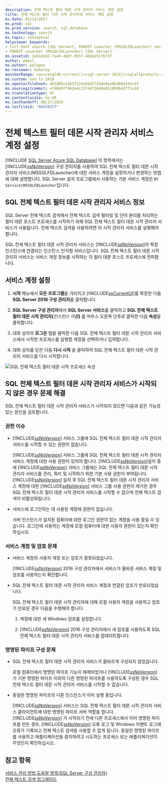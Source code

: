 ```yaml
---
description: 전체 텍스트 필터 데몬 시작 관리자 서비스 계정 설정
title: 전체 텍스트 필터 디먼 시작 관리자의 서비스 계정 설정
ms.date: 03/14/2017
ms.prod: sql
ms.prod_service: search, sql-database
ms.technology: search
ms.topic: conceptual
helpviewer_keywords:
- full-text search [SQL Server], FDHOST Launcher (MSSQLFDLauncher) service account
- FDHOST Launcher (MSSQLFDLauncher) [SQL Server]
ms.assetid: 3ab1d101-7ae0-488f-9b57-468e2517b737
author: pmasl
ms.author: pelopes
ms.reviewer: mikeray
monikerRange: =azuresqldb-current||>=sql-server-2016||=sqlallproducts-allversions||>=sql-server-linux-2017||=azuresqldb-mi-current
ms.custom: seo-lt-2019
ms.openlocfilehash: db5d05ce1b3712eebbd77d34e8ae0b380e18dcbf
ms.sourcegitcommit: e700497f962e4c2274df16d9e651059b42ff1a10
ms.translationtype: HT
ms.contentlocale: ko-KR
ms.lasthandoff: 08/17/2020
ms.locfileid: "88420377"
---
```

# <a name="set-the-service-account-for-the-full-text-filter-daemon-launcher"></a>전체 텍스트 필터 데몬 시작 관리자 서비스 계정 설정
[!INCLUDE [SQL Server Azure SQL Database](../../includes/applies-to-version/sql-asdb.md)]
 이 항목에서는 [!INCLUDE[ssNoVersion](../../includes/ssnoversion-md.md)] 구성 관리자를 사용하여 SQL 전체 텍스트 필터 데몬 시작 관리자 서비스(MSSQLFDLauncher)에 대한 서비스 계정을 설정하거나 변경하는 방법에 대해 설명합니다. SQL Server 설치 프로그램에서 사용하는 기본 서비스 계정은 `NT Service\MSSQLFDLauncher`입니다.
  
  
## <a name="about-the-sql-full-text-filter-daemon-launcher-service"></a>SQL 전체 텍스트 필터 데몬 시작 관리자 서비스 정보
SQL Server 전체 텍스트 검색에서 전체 텍스트 검색 필터링 및 단어 분리를 처리하는 필터 데몬 호스트 프로세스를 시작하기 위해 SQL 전체 텍스트 필터 데몬 시작 관리자 서비스가 사용됩니다. 전체 텍스트 검색을 사용하려면 이 시작 관리자 서비스를 실행해야 합니다.  
  
SQL 전체 텍스트 필터 데몬 시작 관리자 서비스는 [!INCLUDE[ssNoVersion](../../includes/ssnoversion-md.md)]의 특정 인스턴스에 연결되는 인스턴스 인식형 서비스입니다. SQL 전체 텍스트 필터 데몬 시작 관리자 서비스는 서비스 계정 정보를 시작하는 각 필터 데몬 호스트 프로세스에 전파합니다.  

##  <a name="set-the-service-account"></a><a name="setting"></a> 서비스 계정 설정  
  
1.  **시작** 메뉴에서 **모든 프로그램**을 가리키고 [!INCLUDE[ssCurrentUI](../../includes/sscurrentui-md.md)]를 확장한 다음 **SQL Server 2016 구성 관리자**를 클릭합니다.  
  
2.  **SQL Server 구성 관리자**에서 **SQL Server 서비스**를 클릭하고 **SQL 전체 텍스트 필터 데몬 시작 관리자(**_인스턴스 이름_**)** 를 마우스 오른쪽 단추로 클릭한 다음 **속성**을 클릭합니다.  
  
3.  대화 상자의 **로그온** 탭을 클릭한 다음 SQL 전체 텍스트 필터 데몬 시작 관리자 서비스에서 시작한 프로세스를 실행할 계정을 선택하거나 입력합니다.  
  
4.  대화 상자를 닫은 다음 **다시 시작** 을 클릭하여 SQL 전체 텍스트 필터 데몬 시작 관리자 서비스를 다시 시작합니다.  
  
![SQL 전체 텍스트 필터 데몬 시작 프로세스 속성](../../relational-databases/search/media/sql-full-text-filter-daemon-launch-process-properties.png)
  
##  <a name="troubleshoot-the-sql-full-text-filter-daemon-launcher-service-if-it-doesnt-start"></a><a name="error"></a> SQL 전체 텍스트 필터 데몬 시작 관리자 서비스가 시작되지 않은 경우 문제 해결  
 SQL 전체 텍스트 필터 데몬 시작 관리자 서비스가 시작되지 않으면 다음과 같은 가능성 있는 원인을 검토합니다.  
  
### <a name="permissions-issues"></a>권한 이슈
-   [!INCLUDE[ssNoVersion](../../includes/ssnoversion-md.md)] 서비스 그룹에 SQL 전체 텍스트 필터 데몬 시작 관리자 서비스를 시작할 수 있는 권한이 없습니다.  

     [!INCLUDE[ssNoVersion](../../includes/ssnoversion-md.md)] 서비스 그룹에 SQL 전체 텍스트 필터 데몬 시작 관리자 서비스 계정에 대한 사용 권한이 있어야 합니다. [!INCLUDE[ssNoVersion](../../includes/ssnoversion-md.md)]설치 중에 [!INCLUDE[ssNoVersion](../../includes/ssnoversion-md.md)] 서비스 그룹에는 SQL 전체 텍스트 필터 데몬 시작 관리자 서비스를 관리, 쿼리 및 시작하기 위한 기본 사용 권한이 부여됩니다. [!INCLUDE[ssNoVersion](../../includes/ssnoversion-md.md)] 설치 후 SQL 전체 텍스트 필터 데몬 시작 관리자 서비스 계정에 대한 [!INCLUDE[ssNoVersion](../../includes/ssnoversion-md.md)] 서비스 그룹 사용 권한이 제거된 경우 SQL 전체 텍스트 필터 데몬 시작 관리자 서비스를 시작할 수 없으며 전체 텍스트 검색이 비활성화됩니다.     

-   서비스에 로그인하는 데 사용된 계정에 권한이 없습니다.  
  
     서버 인스턴스가 설치된 컴퓨터에 대한 로그인 권한이 없는 계정을 사용 중일 수 있습니다. 로그인에 사용하는 계정에 로컬 컴퓨터에 대한 사용자 권한이 있는지 확인하십시오.  

### <a name="service-account-and-password-issues"></a>서비스 계정 및 암호 문제
-   서비스 계정의 사용자 계정 또는 암호가 잘못되었습니다.  
  
     [!INCLUDE[ssNoVersion](../../includes/ssnoversion-md.md)] 2016 구성 관리자에서 서비스가 올바른 서비스 계정 및 암호를 사용하는지 확인합니다.  
  
-   SQL 전체 텍스트 필터 데몬 시작 관리자 서비스 계정과 연결된 암호가 만료되었습니다.  
  
     SQL 전체 텍스트 필터 데몬 시작 관리자에 대해 로컬 사용자 계정을 사용하고 암호가 만료된 경우 다음을 수행해야 합니다.  
  
    1.  계정에 대한 새 Windows 암호를 설정합니다.  
  
    2.  [!INCLUDE[ssNoVersion](../../includes/ssnoversion-md.md)] 2016 구성 관리자에서 새 암호를 사용하도록 SQL 전체 텍스트 필터 데몬 시작 관리자 서비스를 업데이트합니다.  
  
### <a name="named-pipes-configuration-issues"></a>명명된 파이프 구성 문제
-   SQL 전체 텍스트 필터 데몬 시작 관리자 서비스가 올바르게 구성되지 않았습니다.  
  
     로컬 컴퓨터에서 명명된 파이프 기능이 해제되었거나 [!INCLUDE[ssNoVersion](../../includes/ssnoversion-md.md)] 가 기본 명명된 파이프 이외의 다른 명명된 파이프를 사용하도록 구성된 경우 SQL 전체 텍스트 필터 데몬 시작 관리자 서비스를 시작할 수 없습니다.  
  
-   동일한 명명된 파이프의 다른 인스턴스가 이미 실행 중입니다.  
  
     [!INCLUDE[ssNoVersion](../../includes/ssnoversion-md.md)] 서비스는 SQL 전체 텍스트 필터 데몬 시작 관리자 서비스 클라이언트에 대한 명명된 파이프 서버 역할을 합니다. [!INCLUDE[ssNoVersion](../../includes/ssnoversion-md.md)] 가 시작되기 전에 다른 프로세스에서 이미 명명된 파이프를 만든 경우, [!INCLUDE[ssNoVersion](../../includes/ssnoversion-md.md)] 오류 로그 및 Windows 이벤트 로그에 오류가 기록되고 전체 텍스트 검색을 사용할 수 없게 됩니다.  동일한 명명된 파이프를 사용하고 애플리케이션을 중지하려고 시도하는 프로세스 또는 애플리케이션이 무엇인지 확인하십시오.  
  
## <a name="see-also"></a>참고 항목  
 [서비스 관리 방법 도움말 항목&#40;SQL Server 구성 관리자&#41;](https://msdn.microsoft.com/library/78dee169-df0c-4c95-9af7-bf033bc9fdc6)   
 [전체 텍스트 검색 업그레이드](../../relational-databases/search/upgrade-full-text-search.md)  
  
  
